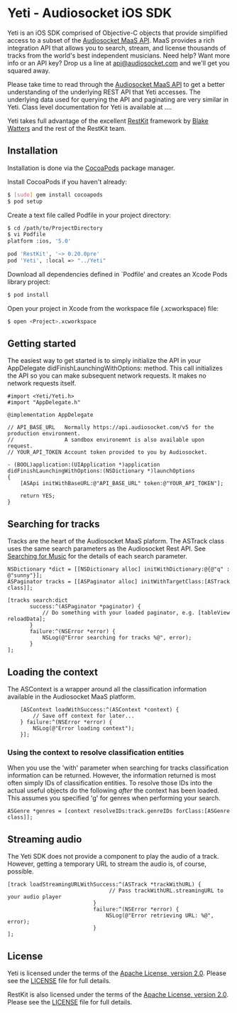 # Yeti - Audiosocket iOS SDK

Yeti is an iOS SDK comprised of Objective-C objects that provide simplified access to a
subset of the [Audiosocket MaaS API](http://http://develop.audiosocket.com/).
MaaS provides a rich integration API that allows you to search, stream, and license
thousands of tracks from the world's best
independent musicians. Need help? Want more info or an API key?
Drop us a line at api@audiosocket.com and we'll get you squared away.

Please take time to read through the [Audiosocket MaaS API](http://http://develop.audiosocket.com/) to get
a better understanding of the underlying REST API that Yeti accesses.
The underlying data used for querying the API and paginating are very similar in Yeti.
Class level documentation for Yeti is available at ....

Yeti takes full advantage of the excellent [RestKit](https://github.com/RestKit/RestKit)
framework  by [Blake Watters](http://twitter.com/blakewatters) and the rest of the RestKit team.

## Installation

Installation is done via the [CocoaPods](http://cocoapods.org/) package manager.

Install CocoaPods if you haven't already:

``` bash
$ [sudo] gem install cocoapods
$ pod setup
```

Create a text file called Podfile in your project directory:

``` bash
$ cd /path/to/ProjectDirectory
$ vi Podfile
platform :ios, '5.0'

pod 'RestKit', '~> 0.20.0pre'
pod 'Yeti', :local => "../Yeti"
```

Download all dependencies defined in `Podfile' and creates an Xcode Pods library project:

``` bash
$ pod install
```

Open your project in Xcode from the workspace file (.xcworkspace) file:

``` bash
$ open <Project>.xcworkspace
```

## Getting started

The easiest way to get started is to simply initialize the API in your
AppDelegate didFinishLaunchingWithOptions: method. This call initializes the API
so you can make subsequent network requests. It makes no network requests itself.

```
#import <Yeti/Yeti.h>
#import "AppDelegate.h"

@implementation AppDelegate

// API_BASE_URL   Normally https://api.audiosocket.com/v5 for the production environment.
//                A sandbox environemnt is also available upon request.
// YOUR_API_TOKEN Account token provided to you by Audiosocket.

- (BOOL)application:(UIApplication *)application didFinishLaunchingWithOptions:(NSDictionary *)launchOptions
{
    [ASApi initWithBaseURL:@"API_BASE_URL" token:@"YOUR_API_TOKEN"];

    return YES;
}
```

## Searching for tracks

Tracks are the heart of the Audiosocket MaaS plaform. The ASTrack class uses the same search parameters
as the Audiosocket Rest API. See [Searching for Music](http://develop.audiosocket.com/v5-api#searching)
for the details of each search parameter.

```
NSDictionary *dict = [[NSDictionary alloc] initWithDictionary:@{@"q" : @"sunny"}];
ASPaginator tracks = [[ASPaginator alloc] initWithTargetClass:[ASTrack class]];

[tracks search:dict
       success:^(ASPaginator *paginator) {
           // Do something with your loaded paginator, e.g. [tableView reloadData];
       }
       failure:^(NSError *error) {
           NSLog(@"Error searching for tracks %@", error);
       }
];
```

## Loading the context

The ASContext is a wrapper around all the classification information available in the Audiosocket MaaS platform.

```
    [ASContext loadWithSuccess:^(ASContext *context) {
        // Save off context for later...
    } failure:^(NSError *error) {
        NSLog(@"Error loading context");
    }];

```

### Using the context to resolve classification entities

When you use the 'with' parameter when searching for tracks classification
information can be returned. However, the information returned is most
often simply IDs of classification entities. To resolve those IDs into
the actual useful objects do the following *after* the context has been loaded.
This assumes you specified 'g' for genres when performing your search.

```
ASGenre *genres = [context resolveIDs:track.genreIDs forClass:[ASGenre class]];
```

## Streaming audio

The Yeti SDK does not provide a component to play the audio of a track. However,
getting a temporary URL to stream the audio is, of course, possible.

```
[track loadStreamingURLWithSuccess:^(ASTrack *trackWithURL) {
                                // Pass trackWithURL.streamingURL to your audio player
                           }
                           failure:^(NSError *error) {
                               NSLog(@"Error retrieving URL: %@", error);
                           }
];
```

## License

Yeti is licensed under the terms of the [Apache License, version 2.0](http://www.apache.org/licenses/LICENSE-2.0.html).
Please see the [LICENSE](https://github.com/Yeti/Yeti/blob/master/LICENSE) file for full details.

RestKit is also licensed under the terms of the [Apache License, version 2.0](http://www.apache.org/licenses/LICENSE-2.0.html).
Please see the [LICENSE](https://github.com/RestKit/RestKit/blob/master/LICENSE) file for full details.
